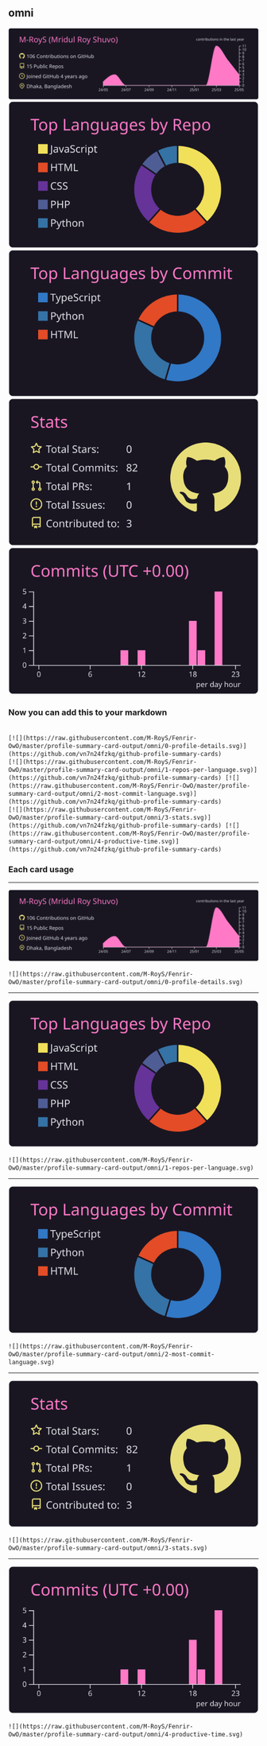 ## omni

[![](./0-profile-details.svg)](https://github.com/vn7n24fzkq/github-profile-summary-cards)
[![](./1-repos-per-language.svg)](https://github.com/vn7n24fzkq/github-profile-summary-cards) [![](./2-most-commit-language.svg)](https://github.com/vn7n24fzkq/github-profile-summary-cards)
[![](./3-stats.svg)](https://github.com/vn7n24fzkq/github-profile-summary-cards) [![](./4-productive-time.svg)](https://github.com/vn7n24fzkq/github-profile-summary-cards)
### Now you can add this to your markdown
```

[![](https://raw.githubusercontent.com/M-RoyS/Fenrir-OwO/master/profile-summary-card-output/omni/0-profile-details.svg)](https://github.com/vn7n24fzkq/github-profile-summary-cards)
[![](https://raw.githubusercontent.com/M-RoyS/Fenrir-OwO/master/profile-summary-card-output/omni/1-repos-per-language.svg)](https://github.com/vn7n24fzkq/github-profile-summary-cards) [![](https://raw.githubusercontent.com/M-RoyS/Fenrir-OwO/master/profile-summary-card-output/omni/2-most-commit-language.svg)](https://github.com/vn7n24fzkq/github-profile-summary-cards)
[![](https://raw.githubusercontent.com/M-RoyS/Fenrir-OwO/master/profile-summary-card-output/omni/3-stats.svg)](https://github.com/vn7n24fzkq/github-profile-summary-cards) [![](https://raw.githubusercontent.com/M-RoyS/Fenrir-OwO/master/profile-summary-card-output/omni/4-productive-time.svg)](https://github.com/vn7n24fzkq/github-profile-summary-cards)

```

### Each card usage
---

![](./0-profile-details.svg)

```
![](https://raw.githubusercontent.com/M-RoyS/Fenrir-OwO/master/profile-summary-card-output/omni/0-profile-details.svg)
```

    

---

![](./1-repos-per-language.svg)

```
![](https://raw.githubusercontent.com/M-RoyS/Fenrir-OwO/master/profile-summary-card-output/omni/1-repos-per-language.svg)
```

    

---

![](./2-most-commit-language.svg)

```
![](https://raw.githubusercontent.com/M-RoyS/Fenrir-OwO/master/profile-summary-card-output/omni/2-most-commit-language.svg)
```

    

---

![](./3-stats.svg)

```
![](https://raw.githubusercontent.com/M-RoyS/Fenrir-OwO/master/profile-summary-card-output/omni/3-stats.svg)
```

    

---

![](./4-productive-time.svg)

```
![](https://raw.githubusercontent.com/M-RoyS/Fenrir-OwO/master/profile-summary-card-output/omni/4-productive-time.svg)
```

    
